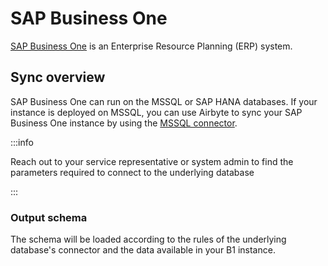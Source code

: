# SAP Business One

[SAP Business One](https://www.sap.com/products/business-one.html) is an Enterprise Resource
Planning \(ERP\) system.

## Sync overview

SAP Business One can run on the MSSQL or SAP HANA databases. If your instance is deployed on MSSQL,
you can use Airbyte to sync your SAP Business One instance by using the [MSSQL connector](mssql.md).

:::info

Reach out to your service representative or system admin to find the parameters required to connect
to the underlying database

:::

### Output schema

The schema will be loaded according to the rules of the underlying database's connector and the data
available in your B1 instance.
